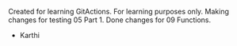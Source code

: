 Created for learning GitActions. For learning purposes only.
Making changes for testing 05 Part 1.
Done changes for 09 Functions.
- Karthi
